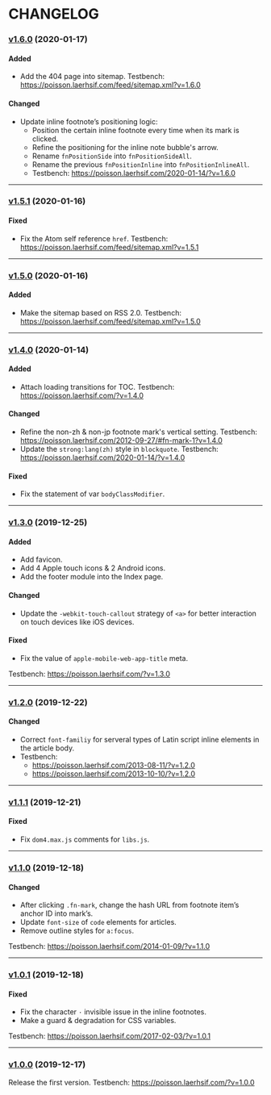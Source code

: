 CHANGELOG
=========

### [v1.6.0][1.6.0] (2020-01-17)

#### Added
+ Add the 404 page into sitemap. Testbench: <https://poisson.laerhsif.com/feed/sitemap.xml?v=1.6.0>

#### Changed
* Update inline footnote’s positioning logic:
	* Position the certain inline footnote every time when its mark is clicked.
	* Refine the positioning for the inline note bubble's arrow.
	* Rename `fnPositionSide` into `fnPositionSideAll`.
	* Rename the previous `fnPositionInline` into `fnPositionInlineAll`.
	* Testbench: <https://poisson.laerhsif.com/2020-01-14/?v=1.6.0>

* * *

### [v1.5.1][1.5.1] (2020-01-16)

#### Fixed
- Fix the Atom self reference `href`. Testbench: <https://poisson.laerhsif.com/feed/sitemap.xml?v=1.5.1>

* * *

### [v1.5.0][1.5.0] (2020-01-16)

#### Added
+ Make the sitemap based on RSS 2.0. Testbench: <https://poisson.laerhsif.com/feed/sitemap.xml?v=1.5.0>

* * *

### [v1.4.0][1.4.0] (2020-01-14)

#### Added
+ Attach loading transitions for TOC. Testbench: <https://poisson.laerhsif.com/?v=1.4.0>

#### Changed
* Refine the non-zh & non-jp footnote mark's vertical setting. Testbench: <https://poisson.laerhsif.com/2012-09-27/#fn-mark-1?v=1.4.0>
* Update the `strong:lang(zh)` style in `blockquote`. Testbench: <https://poisson.laerhsif.com/2020-01-14/?v=1.4.0>

#### Fixed
- Fix the statement of var `bodyClassModifier`.

* * *

### [v1.3.0][1.3.0] (2019-12-25)

#### Added
+ Add favicon.
+ Add 4 Apple touch icons & 2 Android icons.
+ Add the footer module into the Index page.

#### Changed
* Update the `-webkit-touch-callout` strategy of `<a>` for better interaction on touch devices like iOS devices.

#### Fixed
- Fix the value of `apple-mobile-web-app-title` meta.

Testbench: <https://poisson.laerhsif.com/?v=1.3.0>

* * *

### [v1.2.0][1.2.0] (2019-12-22)

#### Changed
* Correct `font-familiy` for serveral types of Latin script inline elements in the article body.
* Testbench:
	- <https://poisson.laerhsif.com/2013-08-11/?v=1.2.0>
	- <https://poisson.laerhsif.com/2013-10-10/?v=1.2.0>

* * *

### [v1.1.1][1.1.1] (2019-12-21)

#### Fixed
- Fix `dom4.max.js` comments for `libs.js`.

* * *

### [v1.1.0][1.0.1] (2019-12-18)

#### Changed
* After clicking `.fn-mark`, change the hash URL from footnote item’s anchor ID into mark’s.
* Update `font-size` of `code` elements for articles.
* Remove outline styles for `a:focus`.

Testbench: <https://poisson.laerhsif.com/2014-01-09/?v=1.1.0>

* * *

### [v1.0.1][1.0.1] (2019-12-18)

#### Fixed
- Fix the character `·` invisible issue in the inline footnotes.
- Make a guard & degradation for CSS variables.

Testbench: <https://poisson.laerhsif.com/2017-02-03/?v=1.0.1>

* * *

### [v1.0.0][1.0.0] (2019-12-17)

Release the first version. Testbench: <https://poisson.laerhsif.com/?v=1.0.0>



[1.6.0]:         https://github.com/realfish/laerhsif-essay/compare/v1.5.1...v1.6.0
[1.5.1]:         https://github.com/realfish/laerhsif-essay/compare/v1.5.0...v1.5.1
[1.5.0]:         https://github.com/realfish/laerhsif-essay/compare/v1.4.0...v1.5.0
[1.4.0]:         https://github.com/realfish/laerhsif-essay/compare/v1.3.0...v1.4.0
[1.3.0]:         https://github.com/realfish/laerhsif-essay/compare/v1.2.0...v1.3.0
[1.2.0]:         https://github.com/realfish/laerhsif-essay/compare/v1.1.1...v1.2.0
[1.1.1]:         https://github.com/realfish/laerhsif-essay/compare/v1.1.0...v1.1.1
[1.1.0]:         https://github.com/realfish/laerhsif-essay/compare/v1.0.1...v1.1.0
[1.0.1]:         https://github.com/realfish/laerhsif-essay/compare/v1.0.0...v1.0.1
[1.0.0]:         https://github.com/realfish/laerhsif-essay/compare/af4702e...v1.0.0
